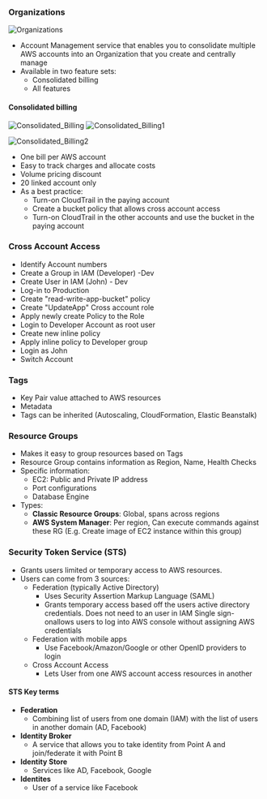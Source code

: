 ### Organizations
![Organizations](https://s3.amazonaws.com/hfcontents/kbimages/Organization.png "Organizations")
- Account Management service that enables you to consolidate multiple AWS accounts into an Organization that you create and centrally manage
- Available in two feature sets:
    - Consolidated billing
	- All features

#### Consolidated billing
![Consolidated_Billing](https://s3.amazonaws.com/hfcontents/kbimages/Consolidated_Billing.png "Consolidated_Billing")
![Consolidated_Billing1](https://s3.amazonaws.com/hfcontents/kbimages/Consolidated+Billing1.png "Consolidated_Billing1")

![Consolidated_Billing2](https://s3.amazonaws.com/hfcontents/kbimages/Consolidated_Billing2.png "Consolidated_Billing2")
- One bill per AWS account
- Easy to track charges and allocate costs
- Volume pricing discount
- 20 linked account only
- As a best practice:
	- Turn-on CloudTrail in the paying account
	- Create a bucket policy that allows cross account access
	- Turn-on CloudTrail in the other accounts and use the bucket in the paying account

### Cross Account Access
- Identify Account numbers
- Create a Group in IAM (Developer) -Dev
- Create User in IAM (John) - Dev
- Log-in to Production
- Create "read-write-app-bucket" policy
- Create "UpdateApp" Cross account role
- Apply newly create Policy to the Role
- Login to Developer Account as root user
- Create new inline policy
- Apply inline policy to Developer group
- Login as John
- Switch Account

### Tags
- Key Pair value attached to AWS resources
- Metadata
- Tags can be inherited (Autoscaling, CloudFormation, Elastic Beanstalk)

### Resource Groups
- Makes it easy to group resources based on Tags
- Resource Group contains information as Region, Name, Health Checks
- Specific information:
    - EC2: Public and Private IP address
	- Port configurations
	- Database Engine
- Types:
	- **Classic Resource Groups**: Global, spans across regions
	- **AWS System Manager**: Per region, Can execute commands against these RG (E.g. Create image of EC2 instance within this group)

### Security Token Service (STS)
- Grants users limited or temporary access to AWS resources.
- Users can come from 3 sources:
	- Federation (typically Active Directory)
		- Uses Security Assertion Markup Language (SAML)
		- Grants temporary access based off the users active directory credentials. Does not need to an user in IAM
		Single sign-onallows users to log into AWS console without assigning AWS credentials
	- Federation with mobile apps
		- Use Facebook/Amazon/Google or other OpenID providers to login
	- Cross Account Access
		- Lets User from one AWS account access resources in another

#### STS Key terms
- **Federation**
	- Combining list of users from one domain (IAM) with the list of users in another domain (AD, Facebook)
- **Identity Broker**
	- A service that allows you to take identity from Point A and join/federate it with Point B
- **Identity Store**
	- Services like AD, Facebook, Google
- **Identites**
	- User of a service like Facebook
